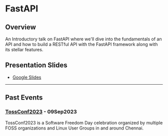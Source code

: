 # FastAPI

## Overview

An Introductory talk on FastAPI where we'll dive into the fundamentals of an API and how to build a RESTful API with the FastAPI framework along with its stellar features.

## Presentation Slides

- [Google Slides](https://docs.google.com/presentation/d/11RNqcgRS7o4QV5UcWXKVisCeru97YnBGsnfRwrEXUcM/edit?usp=sharing)

---

## Past Events

### [TossConf2023](https://www.kaniyam.com/tossconf23-week2/) - 09Sep2023
TossConf2023 is a Software Freedom Day celebration organized by multiple FOSS organizations and Linux User Groups in and around Chennai.



